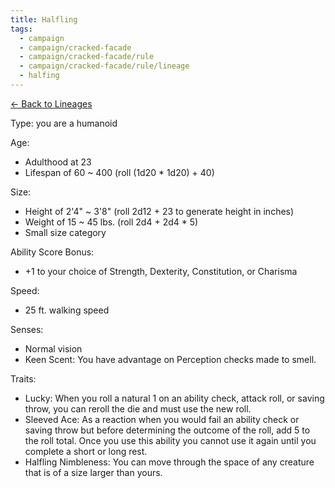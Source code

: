 ```yaml
---
title: Halfling
tags:
  - campaign
  - campaign/cracked-facade
  - campaign/cracked-facade/rule
  - campaign/cracked-facade/rule/lineage
  - halfing
---
```


[<- Back to Lineages](index.md)

Type: you are a humanoid

Age:

- Adulthood at 23
- Lifespan of 60 ~ 400 (roll (1d20 * 1d20) + 40)

Size:

- Height of 2'4" ~ 3'8" (roll 2d12 + 23 to generate height in inches)
- Weight of 15 ~ 45 lbs. (roll 2d4 + 2d4 * 5)
- Small size category

Ability Score Bonus:

- +1 to your choice of Strength, Dexterity, Constitution, or Charisma

Speed:

- 25 ft. walking speed

Senses:

- Normal vision
- Keen Scent: You have advantage on Perception checks made to smell.

Traits:

- Lucky: When you roll a natural 1 on an ability check, attack roll, or saving throw, you can reroll the die and must use the new roll.
- Sleeved Ace: As a reaction when you would fail an ability check or saving throw but before determining the outcome of the roll, add 5 to the roll total. Once you use this ability you cannot use it again until you complete a short or long rest.
- Halfling Nimbleness: You can move through the space of any creature that is of a size larger than yours.
